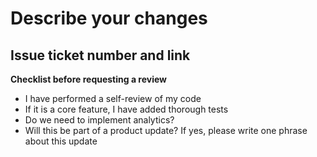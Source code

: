 # Describe your changes

## Issue ticket number and link

**Checklist before requesting a review**
 - I have performed a self-review of my code
 - If it is a core feature, I have added thorough tests
 - Do we need to implement analytics?
 - Will this be part of a product update? If yes, please write one phrase about this update
